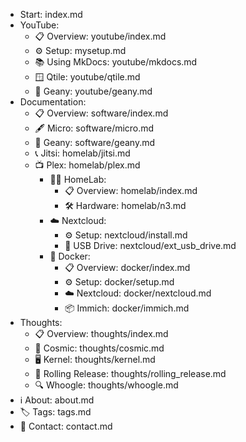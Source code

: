 - Start: index.md
- YouTube:
  - 📋 Overview: youtube/index.md
  - ⚙️ Setup: mysetup.md
  - 📚 Using MkDocs: youtube/mkdocs.md
  - 🪟 Qtile: youtube/qtile.md
  - 📝 Geany: youtube/geany.md
- Documentation:
  - 📋 Overview: software/index.md
  - 🖋️ Micro: software/micro.md
  - 📝 Geany: software/geany.md
  - 📞 Jitsi: homelab/jitsi.md
  - 📺 Plex: homelab/plex.md
	- 🏡🔬 HomeLab:
		- 📋 Overview: homelab/index.md
		- 🛠️ Hardware: homelab/n3.md
	- ☁️ Nextcloud:
		- ⚙️ Setup: nextcloud/install.md
		- 💾 USB Drive: nextcloud/ext_usb_drive.md
	- 🐳 Docker:
		- 📋 Overview: docker/index.md
		- ⚙️ Setup: docker/setup.md
		- ☁️ Nextcloud: docker/nextcloud.md
		- 📦 Immich: docker/immich.md
- Thoughts:
  - 📋 Overview: thoughts/index.md
  - 🌌 Cosmic: thoughts/cosmic.md
  - 🖥️ Kernel: thoughts/kernel.md
  - 🔄 Rolling Release: thoughts/rolling_release.md
  - 🔍 Whoogle: thoughts/whoogle.md
- ℹ️ About: about.md
- 🏷️ Tags: tags.md
- 📧 Contact: contact.md
